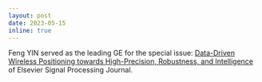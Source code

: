 ```yaml
---
layout: post
date: 2023-05-15
inline: true
---
```


Feng YIN served as the leading GE for the special issue: <a href="https://www.sciencedirect.com/journal/signal-processing/about/call-for-papers">Data-Driven Wireless Positioning towards High-Precision, Robustness, and Intelligence</a> of Elsevier Signal Processing Journal. 